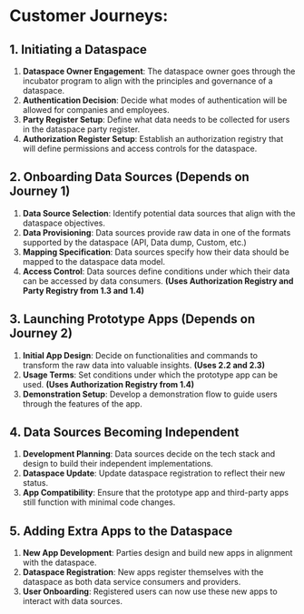 # Customer Journeys:

## 1. Initiating a Dataspace

1. **Dataspace Owner Engagement**: The dataspace owner goes through the incubator program to align with the principles and governance of a dataspace.
2. **Authentication Decision**: Decide what modes of authentication will be allowed for companies and employees.
3. **Party Register Setup**: Define what data needs to be collected for users in the dataspace party register.
4. **Authorization Register Setup**: Establish an authorization registry that will define permissions and access controls for the dataspace.

## 2. Onboarding Data Sources (Depends on Journey 1)

1. **Data Source Selection**: Identify potential data sources that align with the dataspace objectives.
2. **Data Provisioning**: Data sources provide raw data in one of the formats supported by the dataspace (API, Data dump, Custom, etc.)
3. **Mapping Specification**: Data sources specify how their data should be mapped to the dataspace data model.
4. **Access Control**: Data sources define conditions under which their data can be accessed by data consumers. **(Uses Authorization Registry and Party Registry from 1.3 and 1.4)**

## 3. Launching Prototype Apps (Depends on Journey 2)

1. **Initial App Design**: Decide on functionalities and commands to transform the raw data into valuable insights. **(Uses 2.2 and 2.3)**
2. **Usage Terms**: Set conditions under which the prototype app can be used. **(Uses Authorization Registry from 1.4)**
3. **Demonstration Setup**: Develop a demonstration flow to guide users through the features of the app.

## 4. Data Sources Becoming Independent

1. **Development Planning**: Data sources decide on the tech stack and design to build their independent implementations.
2. **Dataspace Update**: Update dataspace registration to reflect their new status.
3. **App Compatibility**: Ensure that the prototype app and third-party apps still function with minimal code changes.

## 5. Adding Extra Apps to the Dataspace

1. **New App Development**: Parties design and build new apps in alignment with the dataspace.
2. **Dataspace Registration**: New apps register themselves with the dataspace as both data service consumers and providers.
3. **User Onboarding**: Registered users can now use these new apps to interact with data sources.